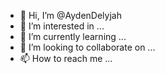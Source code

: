- 👋 Hi, I’m @AydenDelyjah
- 👀 I’m interested in ...
- 🌱 I’m currently learning ...
- 💞️ I’m looking to collaborate on ...
- 📫 How to reach me ...

<!---
AydenDelyjah/AydenDelyjah is a ✨ special ✨ repository because its `README.md` (this file) appears on your GitHub profile.
You can click the Preview link to take a look at your changes.
--->
